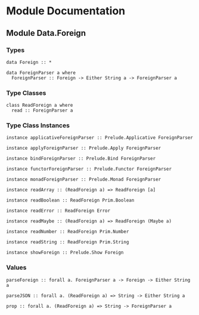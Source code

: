 # Module Documentation

## Module Data.Foreign

### Types

    data Foreign :: *

    data ForeignParser a where
      ForeignParser :: Foreign -> Either String a -> ForeignParser a


### Type Classes

    class ReadForeign a where
      read :: ForeignParser a


### Type Class Instances

    instance applicativeForeignParser :: Prelude.Applicative ForeignParser

    instance applyForeignParser :: Prelude.Apply ForeignParser

    instance bindForeignParser :: Prelude.Bind ForeignParser

    instance functorForeignParser :: Prelude.Functor ForeignParser

    instance monadForeignParser :: Prelude.Monad ForeignParser

    instance readArray :: (ReadForeign a) => ReadForeign [a]

    instance readBoolean :: ReadForeign Prim.Boolean

    instance readError :: ReadForeign Error

    instance readMaybe :: (ReadForeign a) => ReadForeign (Maybe a)

    instance readNumber :: ReadForeign Prim.Number

    instance readString :: ReadForeign Prim.String

    instance showForeign :: Prelude.Show Foreign


### Values

    parseForeign :: forall a. ForeignParser a -> Foreign -> Either String a

    parseJSON :: forall a. (ReadForeign a) => String -> Either String a

    prop :: forall a. (ReadForeign a) => String -> ForeignParser a